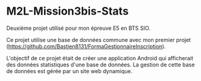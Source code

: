# M2L-Mission3bis-Stats
Deuxième projet utilisé pour mon épreuve E5 en BTS SIO.

Ce projet utilise une base de données commune avec mon premier projet (https://github.com/Bastien8131/FormaGestionnaireInscription).

L'objectif de ce projet était de créer une application Android qui afficherait des données statistiques d'une base de données. La gestion de cette base de données est gérée par un site web dynamique.
